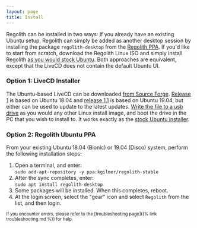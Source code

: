 ```yaml
---
layout: page
title: Install
---
```


Regolith can be installed in two ways:  If you already have an existing Ubuntu setup, Regolith can simply be added as another desktop session by installing the package `regolith-desktop` from the [Regolith PPA](https://launchpad.net/~kgilmer/+archive/ubuntu/regolith-stable).  If you'd like to start from scratch, download the Regolith Linux ISO and simply install Regolith [as you would stock Ubuntu](https://tutorials.ubuntu.com/tutorial/tutorial-create-a-usb-stick-on-ubuntu#0).  Both approaches are equivalent, except that the LiveCD does not contain the default Ubuntu UI.

### Option 1: LiveCD Installer

The Ubuntu-based LiveCD can be downloaded [from Source Forge](https://sourceforge.net/projects/regolith-linux/).  [Release 1](https://sourceforge.net/projects/regolith-linux/files/regolith-linux-r1/) is based on Ubuntu 18.04 and [release 1.1](https://sourceforge.net/projects/regolith-linux/files/regolith-linux-r1.1/) is based on Ubuntu 19.04, but either can be used to update to the latest updates.  [Write the file to a usb drive](https://tutorials.ubuntu.com/tutorial/tutorial-create-a-usb-stick-on-ubuntu#0) as you would any other Linux install image, and boot the drive in the PC that you wish to install to.  It works exactly as the [stock Ubuntu installer](https://tutorials.ubuntu.com/tutorial/tutorial-install-ubuntu-desktop#0).

### Option 2: Regolith Ubuntu PPA

From your existing Ubuntu 18.04 (Bionic) or 19.04 (Disco) system, perform the following installation steps: 

1. Open a terminal, and enter: <br/>`sudo add-apt-repository -y ppa:kgilmer/regolith-stable`
2. After the sync completes, enter: <br/>`sudo apt install regolith-desktop`
3. Some packages will be installed.  When this completes, reboot.
4. At the login screen, select the "gear" icon and select `Regolith` from the list, and then login.

<sub>If you encounter errors, please refer to the [troubleshooting page]({% link troubleshooting.md %}) for help.</sub>